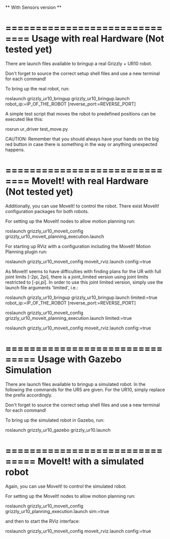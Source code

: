 ** With Sensors version **

==============================
Usage with real Hardware (Not tested yet)
==============================

There are launch files available to bringup a real Grizzly + UR10 robot.

Don't forget to source the correct setup shell files and use a new terminal for each command!

To bring up the real robot, run:

roslaunch grizzly_ur10_bringup grizzly_ur10_bringup.launch robot_ip:=IP_OF_THE_ROBOT [reverse_port:=REVERSE_PORT]

A simple test script that moves the robot to predefined positions can be executed like this:

rosrun ur_driver test_move.py

CAUTION:
Remember that you should always have your hands on the big red button in case there is something in the way or anything unexpected happens.

==============================
MoveIt! with real Hardware (Not tested yet)
==============================

Additionally, you can use MoveIt! to control the robot.
There exist MoveIt! configuration packages for both robots.

For setting up the MoveIt! nodes to allow motion planning run:

roslaunch grizzly_ur10_moveit_config grizzly_ur10_moveit_planning_execution.launch

For starting up RViz with a configuration including the MoveIt! Motion Planning plugin run:

roslaunch grizzly_ur10_moveit_config moveit_rviz.launch config:=true

As MoveIt! seems to have difficulties with finding plans for the UR with full joint limits [-2pi, 2pi], there is a joint_limited version using joint limits restricted to [-pi,pi]. In order to use this joint limited version, simply use the launch file arguments 'limited', i.e.:

roslaunch grizzly_ur10_bringup grizzly_ur10_bringup.launch limited:=true robot_ip:=IP_OF_THE_ROBOT [reverse_port:=REVERSE_PORT]

roslaunch grizzly_ur10_moveit_config grizzly_ur10_moveit_planning_execution.launch limited:=true

roslaunch grizzly_ur10_moveit_config moveit_rviz.launch config:=true


===============================
Usage with Gazebo Simulation
===============================

There are launch files available to bringup a simulated robot.
In the following the commands for the UR5 are given. For the UR10, simply replace the prefix accordingly.

Don't forget to source the correct setup shell files and use a new terminal for each command!

To bring up the simulated robot in Gazebo, run:

roslaunch grizzly_ur10_gazebo grizzly_ur10.launch


===============================
MoveIt! with a simulated robot
===============================

Again, you can use MoveIt! to control the simulated robot.

For setting up the MoveIt! nodes to allow motion planning run:

roslaunch grizzly_ur10_moveit_config grizzly_ur10_planning_execution.launch sim:=true

and then to start the RViz interface:

roslaunch grizzly_ur10_moveit_config moveit_rviz.launch config:=true



